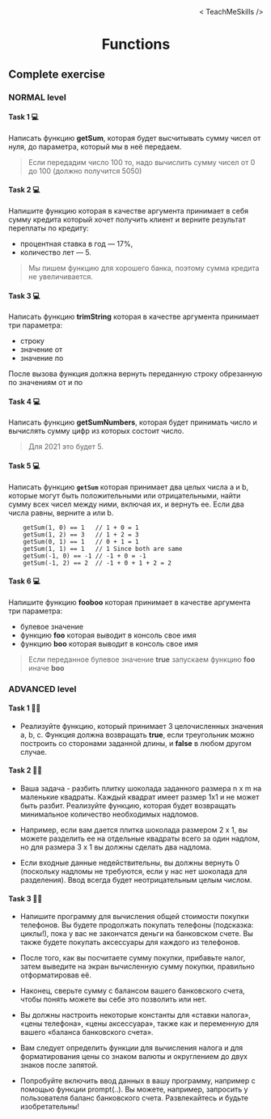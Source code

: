 <p align='right'>< TeachMeSkills /></p>
<h1 align='center'>Functions</h1>

## Complete exercise

### NORMAL level

#### Task 1 💻

Написать функцию **getSum**, которая будет высчитывать сумму чисел от нуля, до параметра, который мы в неё передаем. 

> Если передадим число 100 то, надо вычислить сумму чисел от 0 до 100 (должно получится 5050)

#### Task 2 💻

Напишите функцию которая в качестве аргумента принимает в себя сумму кредита который хочет получить клиент и верните результат переплаты по кредиту:

+ процентная ставка в год — 17%,
+ количество лет — 5.

> Мы пишем функцию для хорошего банка, поэтому сумма кредита не увеличивается.

#### Task 3 💻

Написать функцию **trimString** которая в качестве аргумента принимает три параметра:
+ строку
+ значение от
+ значение по

После вызова функция должна вернуть переданную строку обрезанную по значениям от и по

#### Task 4 💻

Написать функцию **getSumNumbers**, которая будет принимать число и вычислять сумму цифр из которых состоит число.

> Для 2021 это будет 5.

#### Task 5 💻

Написать функцию **`getSum`** которая принимает два целых числа a и b, которые могут быть положительными или отрицательными, найти сумму всех чисел между ними, включая их, и вернуть ее. Если два числа равны, верните a или b.

```
    getSum(1, 0) == 1   // 1 + 0 = 1
    getSum(1, 2) == 3   // 1 + 2 = 3
    getSum(0, 1) == 1   // 0 + 1 = 1
    getSum(1, 1) == 1   // 1 Since both are same
    getSum(-1, 0) == -1 // -1 + 0 = -1
    getSum(-1, 2) == 2  // -1 + 0 + 1 + 2 = 2
```

#### Task 6 💻

Напишите функцию **fooboo** которая принимает в качестве аргумента три параметра:

+ булевое значение
+ функцию **foo** которая выводит в консоль свое имя
+ функцию **boo** которая выводит в консоль свое имя

> Если переданное булевое значение **true** запускаем функцию **foo** иначе **boo**

### ADVANCED level

#### Task 1 👨‍🏫 

+ Реализуйте функцию, который принимает 3 целочисленных значения a, b, c. Функция должна возвращать **true**, если треугольник можно построить со сторонами заданной длины, и **false** в любом другом случае.

#### Task 2 👨‍🏫 

+ Ваша задача - разбить плитку шоколада заданного размера n x m на маленькие квадраты. Каждый квадрат имеет размер 1x1 и не может быть разбит. Реализуйте функцию, которая будет возвращать минимальное количество необходимых надломов.

+ Например, если вам дается плитка шоколада размером 2 x 1, вы можете разделить ее на отдельные квадраты всего за один надлом, но для размера 3 x 1 вы должны сделать два надлома.

+ Если входные данные недействительны, вы должны вернуть 0 (поскольку надломы не требуются, если у нас нет шоколада для разделения). Ввод всегда будет неотрицательным целым числом.

#### Task 3 👨‍🏫

+ Напишите программу для вычисления общей стоимости покупки телефонов. Вы будете продолжать покупать телефоны (подсказка: циклы!), пока у вас не закончатся деньги на банковском счете. Вы также будете покупать аксессуары для каждого из телефонов.

+ После того, как вы посчитаете сумму покупки, прибавьте налог, затем выведите на экран вычисленную сумму покупки, правильно отформатировав её.

+ Наконец, сверьте сумму с балансом вашего банковского счета, чтобы понять можете вы себе это позволить или нет.

+ Вы должны настроить некоторые константы для «ставки налога», «цены телефона», «цены аксессуара», также как и переменную для вашего «баланса банковского счета».

+ Вам следует определить функции для вычисления налога и для форматирования цены со знаком валюты и округлением до двух знаков после запятой.

+  Попробуйте включить ввод данных в вашу программу, например с помощью функции prompt(..). Вы можете, например, запросить у пользователя баланс банковского счета. Развлекайтесь и будьте изобретательны!